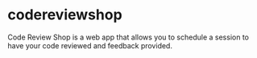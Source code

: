 # codereviewshop
Code Review Shop is a web app that allows you to schedule a session to have your code reviewed and feedback provided.

